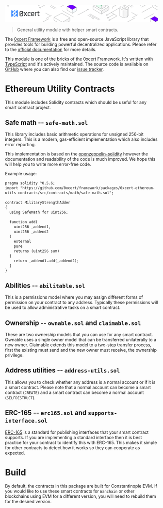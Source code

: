 <img src="../../assets/cover-sub.png" />

> General utility module with helper smart contracts.

The [0xcert Framework](https://docs.0xcert.org) is a free and open-source JavaScript library that provides tools for building powerful decentralized applications. Please refer to the [official documentation](https://docs.0xcert.org) for more details.

This module is one of the bricks of the [0xcert Framework](https://docs.0xcert.org). It's written with [TypeScript](https://www.typescriptlang.org) and it's actively maintained. The source code is available on [GitHub](https://github.com/0xcert/framework) where you can also find our [issue tracker](https://github.com/0xcert/framework/issues).

# Ethereum Utility Contracts

This module includes Solidity contracts which should be useful for any smart contract project.

## Safe math -- `safe-math.sol`

This library includes basic arithmetic operations for unsigned 256-bit integers. This is a modern, gas-efficient implementation which also includes error reporting.

This implementation is based on the [openzeppelin-solidity](https://github.com/OpenZeppelin/openzeppelin-solidity/blob/master/contracts/math/SafeMath.sol) however the documentation and readability of the code is much improved. We hope this will help you to write more error-free code.

Example usage:

```solidity
pragma solidity ^0.5.6;
import "https://github.com/0xcert/framework/packages/0xcert-ethereum-utils-contracts/src/contracts/math/safe-math.sol";

contract MilitaryStrengthAdder
{
  using SafeMath for uint256;
    
  function add(
    uint256 _addend1,
    uint256 _addend2
  )
    external
    pure
    returns (uint256 sum)
  {
    return _addend1.add(_addend2);
  }
}
```

## Abilities -- `abilitable.sol`

This is a permissions model where you may assign different forms of permission on your contract to any address. Typically these permissions will be used to allow administrative tasks on a smart contract.

## Ownership -- `ownable.sol` and `claimable.sol`

These are two ownership models that you can use for any smart contract. Ownable uses a single owner model that can be transferred unilaterally to a new owner. Claimable extends this model to a two-step transfer process, first the existing must send and the new owner must receive, the ownership privilege.

## Address utilities -- `address-utils.sol`

This allows you to check whether any address is a normal account or if it is a smart contract. Please note that a normal account can become a smart contract (`CREATE`) and a smart contract can become a normal account (`SELFDESTRUCT`).

## ERC-165 -- `erc165.sol` and `supports-interface.sol`

[ERC-165](https://eips.ethereum.org/EIPS/eip-165) is a standard for publishing interfaces that your smart contract supports. If you are implementing a standard interface then it is best practice for your contract to identify this with ERC-165. This makes it simple for other contracts to detect how it works so they can cooperate as expected.

# Build

By default, the contracts in this package are built for Constantinople EVM. If you would like to use these smart contracts for `Wanchain` or other blockchains using EVM for a different version, you will need to rebuild them for the desired version.
